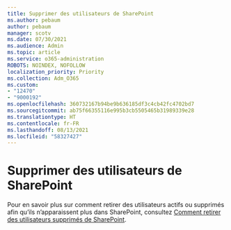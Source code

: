 ```yaml
---
title: Supprimer des utilisateurs de SharePoint
ms.author: pebaum
author: pebaum
manager: scotv
ms.date: 07/30/2021
ms.audience: Admin
ms.topic: article
ms.service: o365-administration
ROBOTS: NOINDEX, NOFOLLOW
localization_priority: Priority
ms.collection: Adm_O365
ms.custom:
- "12470"
- "9000192"
ms.openlocfilehash: 360732167b94be9b636185df3c4cb42fc4702bd7
ms.sourcegitcommit: ab75f66355116e995b3cb5505465b31989339e28
ms.translationtype: HT
ms.contentlocale: fr-FR
ms.lasthandoff: 08/13/2021
ms.locfileid: "58327427"
---
```

# <a name="remove-users-from-sharepoint"></a>Supprimer des utilisateurs de SharePoint

Pour en savoir plus sur comment retirer des utilisateurs actifs ou supprimés afin qu’ils n’apparaissent plus dans SharePoint, consultez [Comment retirer des utilisateurs supprimés de SharePoint](https://docs.microsoft.com/sharepoint/remove-users).



